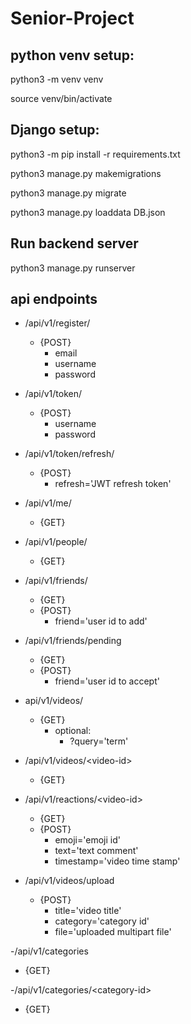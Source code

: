 # Senior-Project

## python venv setup:

python3 -m venv venv

source venv/bin/activate

## Django setup:

python3 -m pip install -r requirements.txt

python3 manage.py makemigrations

python3 manage.py migrate

python3 manage.py loaddata DB.json

## Run backend server

python3 manage.py runserver

## api endpoints

- /api/v1/register/
  * {POST}
    * email
    * username
    * password

- /api/v1/token/
  * {POST}
    * username
    * password

- /api/v1/token/refresh/
  * {POST}
    * refresh='JWT refresh token'

- /api/v1/me/
  * {GET}

- /api/v1/people/
  * {GET}

- /api/v1/friends/
  * {GET}
  * {POST}
    * friend='user id to add'

- /api/v1/friends/pending
  * {GET}
  * {POST}
    * friend='user id to accept'

- api/v1/videos/
  * {GET}
    * optional:
      * ?query='term'

- /api/v1/videos/\<video-id\>
  * {GET}

- /api/v1/reactions/\<video-id\>
  * {GET}
  * {POST}
    * emoji='emoji id'
    * text='text comment'
    * timestamp='video time stamp'

- /api/v1/videos/upload
  * {POST}
    * title='video title'
    * category='category id'
    * file='uploaded multipart file'

-/api/v1/categories
  * {GET}

-/api/v1/categories/\<category-id\>
  * {GET}
